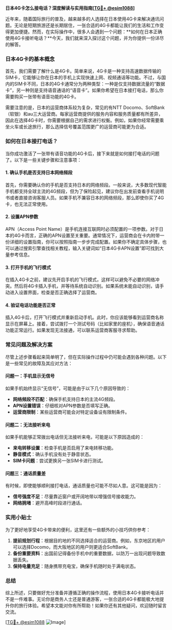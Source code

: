 **日本4G卡怎么接电话？深度解读与实用指南[[TG💪+ @esim1088](https://t.me/s/esim1088)]**

近年来，随着国际旅行的普及，越来越多的人选择在日本使用4G卡来解决通讯问题。无论是短期旅游还是长期居住，一张合适的4G卡都能让我们的生活和工作变得更加便捷。然而，在实际操作中，很多人会遇到一个问题：**如何在日本正确使用4G卡接听电话？**今天，我们就来深入探讨这个问题，并为你提供一份详尽的解答。

### 日本4G卡的基本概念

首先，我们需要了解什么是4G卡。简单来说，4G卡是一种支持高速数据传输的SIM卡，它能够让你在日本的手机上实现快速上网、视频通话等功能。不过，与国内的SIM卡不同，日本的4G卡通常分为两种类型：一种是仅支持数据流量的“数据卡”，另一种则是支持语音通话的“语音卡”。如果你希望在日本接打电话，那么你需要购买一张带有语音功能的4G卡。

需要注意的是，日本的运营商体系较为复杂，常见的有NTT Docomo、SoftBank（软银）和au三大运营商。每家运营商提供的服务内容和服务质量都有所差异，因此在选择4G卡时，你需要根据自己的需求进行权衡。例如，如果你经常需要乘坐火车或长途旅行，那么选择信号覆盖范围更广的运营商可能更为合适。

### 如何在日本接打电话？

当你成功激活了一张带有语音功能的4G卡后，接下来就是如何接打电话的问题了。以下是一些关键步骤和注意事项：

#### 1. 确认手机是否支持日本网络频段

首先，你需要确认你的手机是否支持日本的网络频段。一般来说，大多数现代智能手机都支持全球主流的4G频段，但为了保险起见，建议你在出发前查看手机说明书或者直接咨询客服人员。如果手机不兼容日本的网络频段，那么即使你买了4G卡，也无法正常使用。

#### 2. 设置APN参数

APN（Access Point Name）是手机连接互联网时必须配置的一项参数。对于日本的4G卡而言，正确的APN设置至关重要。通常情况下，运营商会在卡内附带一份详细的设置指南，你可以按照指南一步步完成配置。如果你不确定具体步骤，也可以通过搜索引擎查找相关教程，输入关键词如“日本4G卡APN设置”即可找到大量参考信息。

#### 3. 打开手机的飞行模式

在插入4G卡之前，建议先开启手机的飞行模式，这样可以避免不必要的网络冲突。然后将4G卡插入手机，并等待系统自动识别。如果系统未能自动识别，请手动进入设置界面，检查是否正确选择了运营商。

#### 4. 验证电话功能是否正常

插入4G卡后，打开飞行模式并重新启动手机。此时，你应该能够看到运营商名称显示在屏幕上。接着，尝试拨打一个测试号码（比如家里的座机），确保语音通话功能正常运行。如果发现无法接通，可以联系运营商客服寻求帮助。

### 常见问题及解决方案

尽管上述步骤看起来简单明了，但在实际操作过程中仍可能会遇到各种问题。以下是一些常见的故障及其应对方法：

#### 问题一：手机显示无信号

如果手机始终显示“无信号”，可能是由于以下几个原因导致的：
- **网络频段不匹配**：确保手机支持日本的主流4G频段。
- **APN设置错误**：仔细核对APN参数是否填写正确。
- **运营商限制**：某些运营商可能会对特定设备设有限制条件。

#### 问题二：无法接听来电

如果手机能够正常拨出电话但无法接听来电，可能是以下原因造成的：
- **来电转移设置**：检查手机是否启用了来电转移功能。
- **静音模式**：确认手机没有处于静音状态。
- **SIM卡问题**：尝试更换另一张SIM卡进行测试。

#### 问题三：通话质量差

有时候，即使能够顺利接打电话，通话质量也可能不尽如人意。这可能是因为：
- **信号强度不足**：尽量靠近窗户或开阔地带以增强信号接收能力。
- **网络拥堵**：避开高峰时段进行通话。

### 实用小贴士

为了更好地享受4G卡带来的便利，这里还有一些额外的小技巧供你参考：

1. **提前规划行程**：根据目的地的不同选择适合的运营商。例如，东京地区的用户可以选择Docomo，而大阪地区的用户则更适合SoftBank。
2. **备份重要资料**：出国前记得备份手机中的重要数据，以防万一出现问题导致数据丢失。
3. **保持电量充足**：随身携带充电宝，确保手机随时处于满电状态。

### 总结

综上所述，只要做好充分准备并遵循正确的操作流程，使用日本4G卡接听电话并不是一件难事。无论你是商务人士还是普通游客，一张合适的4G卡都能极大地提升你的旅行体验。希望本文能对你有所帮助！如果你还有其他疑问，欢迎随时留言交流。

[[TG💪+ @esim1088](https://t.me/s/esim1088) ![Image](https://i.postimg.cc/4NQfJmqS/Snipaste-2025-05-13-00-14-12.png)]